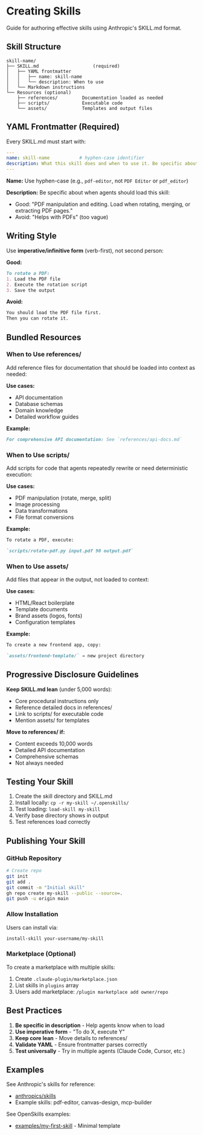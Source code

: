 # Creating Skills

Guide for authoring effective skills using Anthropic's SKILL.md format.

## Skill Structure

```
skill-name/
├── SKILL.md                    (required)
│   ├── YAML frontmatter
│   │   ├── name: skill-name
│   │   └── description: When to use
│   └── Markdown instructions
└── Resources (optional)
    ├── references/         Documentation loaded as needed
    ├── scripts/            Executable code
    └── assets/             Templates and output files
```

## YAML Frontmatter (Required)

Every SKILL.md must start with:

```yaml
---
name: skill-name           # hyphen-case identifier
description: What this skill does and when to use it. Be specific about triggers.
---
```

**Name:** Use hyphen-case (e.g., `pdf-editor`, not `PDF Editor` or `pdf_editor`)

**Description:** Be specific about when agents should load this skill:
- Good: "PDF manipulation and editing. Load when rotating, merging, or extracting PDF pages."
- Avoid: "Helps with PDFs" (too vague)

## Writing Style

Use **imperative/infinitive form** (verb-first), not second person:

**Good:**
```markdown
To rotate a PDF:
1. Load the PDF file
2. Execute the rotation script
3. Save the output
```

**Avoid:**
```markdown
You should load the PDF file first.
Then you can rotate it.
```

## Bundled Resources

### When to Use references/

Add reference files for documentation that should be loaded into context as needed:

**Use cases:**
- API documentation
- Database schemas
- Domain knowledge
- Detailed workflow guides

**Example:**
```markdown
For comprehensive API documentation: See `references/api-docs.md`
```

### When to Use scripts/

Add scripts for code that agents repeatedly rewrite or need deterministic execution:

**Use cases:**
- PDF manipulation (rotate, merge, split)
- Image processing
- Data transformations
- File format conversions

**Example:**
```markdown
To rotate a PDF, execute:

`scripts/rotate-pdf.py input.pdf 90 output.pdf`
```

### When to Use assets/

Add files that appear in the output, not loaded to context:

**Use cases:**
- HTML/React boilerplate
- Template documents
- Brand assets (logos, fonts)
- Configuration templates

**Example:**
```markdown
To create a new frontend app, copy:

`assets/frontend-template/` → new project directory
```

## Progressive Disclosure Guidelines

**Keep SKILL.md lean** (under 5,000 words):
- Core procedural instructions only
- Reference detailed docs in references/
- Link to scripts/ for executable code
- Mention assets/ for templates

**Move to references/ if:**
- Content exceeds 10,000 words
- Detailed API documentation
- Comprehensive schemas
- Not always needed

## Testing Your Skill

1. Create the skill directory and SKILL.md
2. Install locally: `cp -r my-skill ~/.openskills/`
3. Test loading: `load-skill my-skill`
4. Verify base directory shows in output
5. Test references load correctly

## Publishing Your Skill

### GitHub Repository

```bash
# Create repo
git init
git add .
git commit -m "Initial skill"
gh repo create my-skill --public --source=.
git push -u origin main
```

### Allow Installation

Users can install via:
```bash
install-skill your-username/my-skill
```

### Marketplace (Optional)

To create a marketplace with multiple skills:

1. Create `.claude-plugin/marketplace.json`
2. List skills in `plugins` array
3. Users add marketplace: `/plugin marketplace add owner/repo`

## Best Practices

1. **Be specific in description** - Help agents know when to load
2. **Use imperative form** - "To do X, execute Y"
3. **Keep core lean** - Move details to references/
4. **Validate YAML** - Ensure frontmatter parses correctly
5. **Test universally** - Try in multiple agents (Claude Code, Cursor, etc.)

## Examples

See Anthropic's skills for reference:
- [anthropics/skills](https://github.com/anthropics/skills)
- Example skills: pdf-editor, canvas-design, mcp-builder

See OpenSkills examples:
- [examples/my-first-skill](../examples/my-first-skill/) - Minimal template
